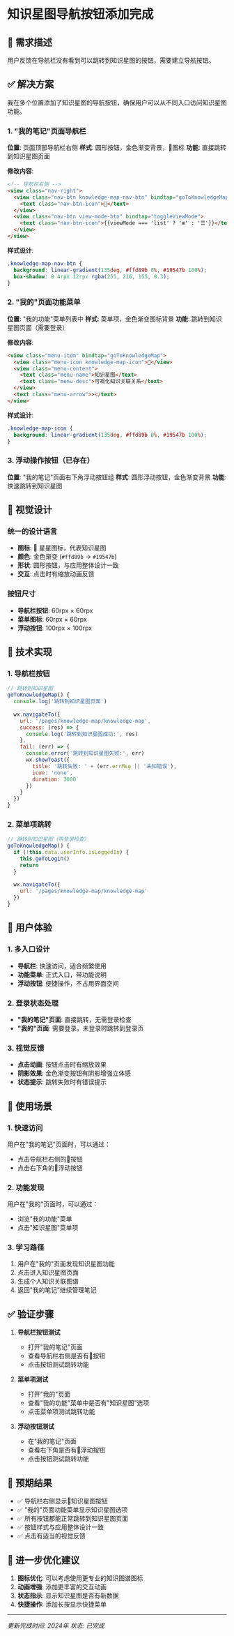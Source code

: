 # 知识星图导航按钮添加完成

## 🎯 需求描述

用户反馈在导航栏没有看到可以跳转到知识星图的按钮，需要建立导航按钮。

## ✅ 解决方案

我在多个位置添加了知识星图的导航按钮，确保用户可以从不同入口访问知识星图功能。

### 1. "我的笔记"页面导航栏

**位置**: 页面顶部导航栏右侧
**样式**: 圆形按钮，金色渐变背景，🌟图标
**功能**: 直接跳转到知识星图页面

**修改内容**:
```html
<!-- 导航栏右侧 -->
<view class="nav-right">
  <view class="nav-btn knowledge-map-nav-btn" bindtap="goToKnowledgeMap">
    <text class="nav-btn-icon">🌟</text>
  </view>
  <view class="nav-btn view-mode-btn" bindtap="toggleViewMode">
    <text class="nav-btn-icon">{{viewMode === 'list' ? '⊞' : '☰'}}</text>
  </view>
</view>
```

**样式设计**:
```css
.knowledge-map-nav-btn {
  background: linear-gradient(135deg, #ffd89b 0%, #19547b 100%);
  box-shadow: 0 4rpx 12rpx rgba(255, 216, 155, 0.3);
}
```

### 2. "我的"页面功能菜单

**位置**: "我的功能"菜单列表中
**样式**: 菜单项，金色渐变图标背景
**功能**: 跳转到知识星图页面（需要登录）

**修改内容**:
```html
<view class="menu-item" bindtap="goToKnowledgeMap">
  <view class="menu-icon knowledge-map-icon">🌟</view>
  <view class="menu-content">
    <text class="menu-name">知识星图</text>
    <text class="menu-desc">可视化知识关联关系</text>
  </view>
  <text class="menu-arrow">></text>
</view>
```

**样式设计**:
```css
.knowledge-map-icon {
  background: linear-gradient(135deg, #ffd89b 0%, #19547b 100%);
}
```

### 3. 浮动操作按钮（已存在）

**位置**: "我的笔记"页面右下角浮动按钮组
**样式**: 圆形浮动按钮，金色渐变背景
**功能**: 快速跳转到知识星图

## 🎨 视觉设计

### 统一的设计语言
- **图标**: 🌟 星星图标，代表知识星图
- **颜色**: 金色渐变 (`#ffd89b` → `#19547b`)
- **形状**: 圆形按钮，与应用整体设计一致
- **交互**: 点击时有缩放动画反馈

### 按钮尺寸
- **导航栏按钮**: 60rpx × 60rpx
- **菜单图标**: 60rpx × 60rpx
- **浮动按钮**: 100rpx × 100rpx

## 🔧 技术实现

### 1. 导航栏按钮
```javascript
// 跳转到知识星图
goToKnowledgeMap() {
  console.log('跳转到知识星图页面')
  
  wx.navigateTo({
    url: '/pages/knowledge-map/knowledge-map',
    success: (res) => {
      console.log('跳转到知识星图成功:', res)
    },
    fail: (err) => {
      console.error('跳转到知识星图失败:', err)
      wx.showToast({
        title: '跳转失败: ' + (err.errMsg || '未知错误'),
        icon: 'none',
        duration: 3000
      })
    }
  })
}
```

### 2. 菜单项跳转
```javascript
// 跳转到知识星图（带登录检查）
goToKnowledgeMap() {
  if (!this.data.userInfo.isLoggedIn) {
    this.goToLogin()
    return
  }
  
  wx.navigateTo({
    url: '/pages/knowledge-map/knowledge-map'
  })
}
```

## 📱 用户体验

### 1. 多入口设计
- **导航栏**: 快速访问，适合频繁使用
- **功能菜单**: 正式入口，带功能说明
- **浮动按钮**: 便捷操作，不占用界面空间

### 2. 登录状态处理
- **"我的笔记"页面**: 直接跳转，无需登录检查
- **"我的"页面**: 需要登录，未登录时跳转到登录页

### 3. 视觉反馈
- **点击动画**: 按钮点击时有缩放效果
- **阴影效果**: 金色渐变按钮有阴影增强立体感
- **状态提示**: 跳转失败时有错误提示

## 🎯 使用场景

### 1. 快速访问
用户在"我的笔记"页面时，可以通过：
- 点击导航栏右侧的🌟按钮
- 点击右下角的🌟浮动按钮

### 2. 功能发现
用户在"我的"页面时，可以通过：
- 浏览"我的功能"菜单
- 点击"知识星图"菜单项

### 3. 学习路径
1. 用户在"我的"页面发现知识星图功能
2. 点击进入知识星图页面
3. 生成个人知识关联图谱
4. 返回"我的笔记"继续管理笔记

## ✅ 验证步骤

1. **导航栏按钮测试**
   - 打开"我的笔记"页面
   - 查看导航栏右侧是否有🌟按钮
   - 点击按钮测试跳转功能

2. **菜单项测试**
   - 打开"我的"页面
   - 查看"我的功能"菜单中是否有"知识星图"选项
   - 点击菜单项测试跳转功能

3. **浮动按钮测试**
   - 在"我的笔记"页面
   - 查看右下角是否有🌟浮动按钮
   - 点击按钮测试跳转功能

## 🎉 预期结果

- ✅ 导航栏右侧显示🌟知识星图按钮
- ✅ "我的"页面功能菜单显示知识星图选项
- ✅ 所有按钮都能正常跳转到知识星图页面
- ✅ 按钮样式与应用整体设计一致
- ✅ 点击有适当的视觉反馈

## 🔧 进一步优化建议

1. **图标优化**: 可以考虑使用更专业的知识图谱图标
2. **动画增强**: 添加更丰富的交互动画
3. **状态指示**: 显示知识星图是否有新数据
4. **快捷操作**: 添加长按显示快捷菜单

---

*更新完成时间: 2024年*
*状态: 已完成*
